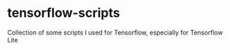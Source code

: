 # tensorflow-scripts
Collection of some scripts I used for Tensorflow, especially for Tensorflow Lite
